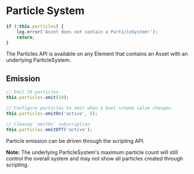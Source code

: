 # Particle System

```javascript
if (!this.particles) {
	log.error('Asset does not contain a ParticleSystem!');
	return;
}
```

The Particles API is available on any Element that contains an Asset with an underlying ParticleSystem.

## Emission

```javascript
// Emit 10 particles.
this.particles.emit(10);

// Configure particles to emit when a bool schema value changes.
this.particles.emitOn('active', 5);

// Cleanup `emitOn` subscription
this.particles.emitOff('active');
```

Particle emission can be driven through the scripting API. 

<b>Note:</b> The underlying ParticleSystem's maximum particle count will still control the overall system and may not show all particles created through scripting.
